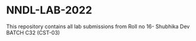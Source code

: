 # NNDL-LAB-2022
This repository contains all lab submissions from Roll no 16- Shubhika Dev BATCH C32 (CST-03)
